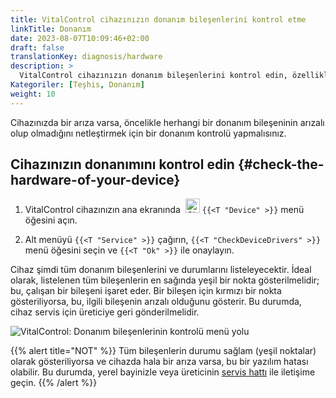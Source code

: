 ```yaml
---
title: VitalControl cihazınızın donanım bileşenlerini kontrol etme
linkTitle: Donanım
date: 2023-08-07T10:09:46+02:00
draft: false
translationKey: diagnosis/hardware
description: >
  VitalControl cihazınızın donanım bileşenlerini kontrol edin, özellikle bir donanım arızası şüphesi varsa.
Kategoriler: [Teşhis, Donanım]
weight: 10
---
```

Cihazınızda bir arıza varsa, öncelikle herhangi bir donanım bileşeninin arızalı olup olmadığını netleştirmek için bir donanım kontrolü yapmalısınız.

## Cihazınızın donanımını kontrol edin {#check-the-hardware-of-your-device}

1. VitalControl cihazınızın ana ekranında &nbsp;<img src="/icons/device.svg" width="23" align="bottom" alt="Cihaz" /> `{{<T "Device" >}}` menü öğesini açın.

1. Alt menüyü `{{<T "Service" >}}` çağırın, `{{<T "CheckDeviceDrivers" >}}` menü öğesini seçin ve `{{<T "Ok" >}}` ile onaylayın.

Cihaz şimdi tüm donanım bileşenlerini ve durumlarını listeleyecektir. İdeal olarak, listelenen tüm bileşenlerin en sağında yeşil bir nokta gösterilmelidir; bu, çalışan bir bileşeni işaret eder. Bir bileşen için kırmızı bir nokta gösteriliyorsa, bu, ilgili bileşenin arızalı olduğunu gösterir. Bu durumda, cihaz servis için üreticiye geri gönderilmelidir.

   ![VitalControl: Donanım bileşenlerinin kontrolü menü yolu](../images/device-check.png "Donanım kontrolü")

{{% alert title="NOT" %}}
Tüm bileşenlerin durumu sağlam (yeşil noktalar) olarak gösteriliyorsa ve cihazda hala bir arıza varsa, bu bir yazılım hatası olabilir. Bu durumda, yerel bayinizle veya üreticinin [servis hattı](https://www.urbanonline.de/en/contact) ile iletişime geçin.
{{% /alert %}}
